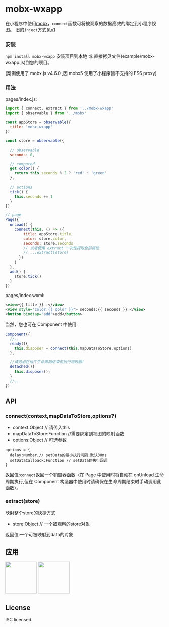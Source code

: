 # mobx-wxapp

在小程序中使用[mobx](https://github.com/mobxjs/mobx)，`connect`函数可将被观察的数据高效的绑定到小程序视图。
旧的`inject`方式见[v1](https://github.com/b5156/mobx-wxapp/tree/v1)

### 安装

`npm install mobx-wxapp` 安装项目到本地 或 直接拷贝文件(example/mobx-wxapp.js)到您的项目。

(案例使用了 mobx.js v4.6.0 ,因 mobx5 使用了小程序暂不支持的 ES6 proxy)

### 用法

pages/index.js:

```JavaScript
import { connect, extract } from '../mobx-wxapp'
import { observable } from '../mobx'

const appStore = observable({
  title: 'mobx-wxapp'
})

const store = observable({

  // observable
  seconds: 0,

  // computed
  get color() {
    return this.seconds % 2 ? 'red' : 'green'
  },

  // actions
  tick() {
    this.seconds += 1
  }
})

// page
Page({
  onLoad() {
    connect(this, () => ({
        title: appStore.title,
        color: store.color,
        seconds: store.seconds
        // 或者使用 extract 一次性提取全部属性
        // ...extract(store)
      })
    )
  },
  add() {
    store.tick()
  }
})

```
pages/index.wxml:

```xml
<view>{{ title }} :</view>
<view style="color:{{ color }}"> seconds:{{ seconds }} </view>
<button bindtap="add">add</button>
```

当然，您也可在 Component 中使用:

```JavaScript
Component({
  //..
  ready(){
    this.disposer = connect(this,mapDataToStore,options)
  },

  //请务必在组件生命周期结束前执行销毁器!
  detached(){
    this.disposer();
  }
  //...
})
```

## API

### connect(context,mapDataToStore,options?)
+ context:Object // 请传入this
+ mapDataToStore:Function //需要绑定到视图的映射函数
+ options:Object // 可选参数

```
options = {
  delay:Number,// setData的最小执行间隔,默认30ms
  setDataCallback:Function // setData的执行回调
}
```
返回值:`connect`返回一个销毁器函数（在 Page 中使用时将自动在 onUnload 生命周期执行,但在 Component 构造器中使用时请确保在生命周期结束时手动调用此函数）。

### extract(store)
映射整个store的快捷方式
+ store:Object // 一个被观察的store对象

返回值:一个可被映射到data的对象

## 应用
<img src="http://misc.fapiaoer.cn/wxapp-yunpiaoer2b/yp2bqrcode.jpeg" width = '100' height = '100' />
<img src="http://misc.fapiaoer.cn/wxapp-yunpiaoer2b/rpqrcode.jpeg" width = '100' height = '100' />

## License

ISC licensed.
